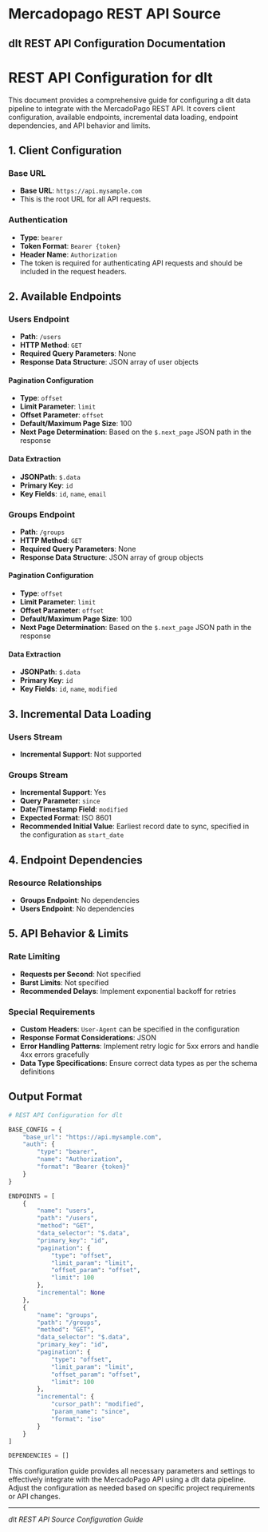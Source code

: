 # Mercadopago REST API Source

## dlt REST API Configuration Documentation

# REST API Configuration for dlt

This document provides a comprehensive guide for configuring a dlt data pipeline to integrate with the MercadoPago REST API. It covers client configuration, available endpoints, incremental data loading, endpoint dependencies, and API behavior and limits.

## 1. Client Configuration

### Base URL
- **Base URL**: `https://api.mysample.com`
- This is the root URL for all API requests.

### Authentication
- **Type**: `bearer`
- **Token Format**: `Bearer {token}`
- **Header Name**: `Authorization`
- The token is required for authenticating API requests and should be included in the request headers.

## 2. Available Endpoints

### Users Endpoint
- **Path**: `/users`
- **HTTP Method**: `GET`
- **Required Query Parameters**: None
- **Response Data Structure**: JSON array of user objects

#### Pagination Configuration
- **Type**: `offset`
- **Limit Parameter**: `limit`
- **Offset Parameter**: `offset`
- **Default/Maximum Page Size**: 100
- **Next Page Determination**: Based on the `$.next_page` JSON path in the response

#### Data Extraction
- **JSONPath**: `$.data`
- **Primary Key**: `id`
- **Key Fields**: `id`, `name`, `email`

### Groups Endpoint
- **Path**: `/groups`
- **HTTP Method**: `GET`
- **Required Query Parameters**: None
- **Response Data Structure**: JSON array of group objects

#### Pagination Configuration
- **Type**: `offset`
- **Limit Parameter**: `limit`
- **Offset Parameter**: `offset`
- **Default/Maximum Page Size**: 100
- **Next Page Determination**: Based on the `$.next_page` JSON path in the response

#### Data Extraction
- **JSONPath**: `$.data`
- **Primary Key**: `id`
- **Key Fields**: `id`, `name`, `modified`

## 3. Incremental Data Loading

### Users Stream
- **Incremental Support**: Not supported

### Groups Stream
- **Incremental Support**: Yes
- **Query Parameter**: `since`
- **Date/Timestamp Field**: `modified`
- **Expected Format**: ISO 8601
- **Recommended Initial Value**: Earliest record date to sync, specified in the configuration as `start_date`

## 4. Endpoint Dependencies

### Resource Relationships
- **Groups Endpoint**: No dependencies
- **Users Endpoint**: No dependencies

## 5. API Behavior & Limits

### Rate Limiting
- **Requests per Second**: Not specified
- **Burst Limits**: Not specified
- **Recommended Delays**: Implement exponential backoff for retries

### Special Requirements
- **Custom Headers**: `User-Agent` can be specified in the configuration
- **Response Format Considerations**: JSON
- **Error Handling Patterns**: Implement retry logic for 5xx errors and handle 4xx errors gracefully
- **Data Type Specifications**: Ensure correct data types as per the schema definitions

## Output Format

```python
# REST API Configuration for dlt

BASE_CONFIG = {
    "base_url": "https://api.mysample.com",
    "auth": {
        "type": "bearer",
        "name": "Authorization",
        "format": "Bearer {token}"
    }
}

ENDPOINTS = [
    {
        "name": "users",
        "path": "/users",
        "method": "GET",
        "data_selector": "$.data",
        "primary_key": "id",
        "pagination": {
            "type": "offset",
            "limit_param": "limit",
            "offset_param": "offset",
            "limit": 100
        },
        "incremental": None
    },
    {
        "name": "groups",
        "path": "/groups",
        "method": "GET",
        "data_selector": "$.data",
        "primary_key": "id",
        "pagination": {
            "type": "offset",
            "limit_param": "limit",
            "offset_param": "offset",
            "limit": 100
        },
        "incremental": {
            "cursor_path": "modified",
            "param_name": "since",
            "format": "iso"
        }
    }
]

DEPENDENCIES = []
```

This configuration guide provides all necessary parameters and settings to effectively integrate with the MercadoPago API using a dlt data pipeline. Adjust the configuration as needed based on specific project requirements or API changes.

---
*dlt REST API Source Configuration Guide*